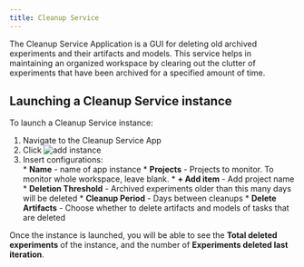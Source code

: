 ```yaml
---
title: Cleanup Service
---
```


The Cleanup Service Application is a GUI for deleting old archived experiments and their artifacts and models.
This service helps in maintaining an organized workspace by clearing out the clutter of experiments that have been 
archived for a specified amount of time.

## Launching a Cleanup Service instance

To launch a Cleanup Service instance:
1. Navigate to the Cleanup Service App
1. Click <img src="/docs/latest/icons/ico-add.svg" alt="add instance" className="icon size-sm space-sm" />
1. Insert configurations:       
        * **Name** - name of app instance
        * **Projects** - Projects to monitor. To monitor whole workspace, leave blank.
            * **+ Add item**  - Add project name
        * **Deletion Threshold** - Archived experiments older than this many days will be deleted
        * **Cleanup Period** - Days between cleanups
        * **Delete Artifacts** - Choose whether to delete artifacts and models of tasks that are deleted
   

Once the instance is launched, you will be able to see the **Total deleted experiments** of the instance, 
and the number of **Experiments deleted last iteration**. 